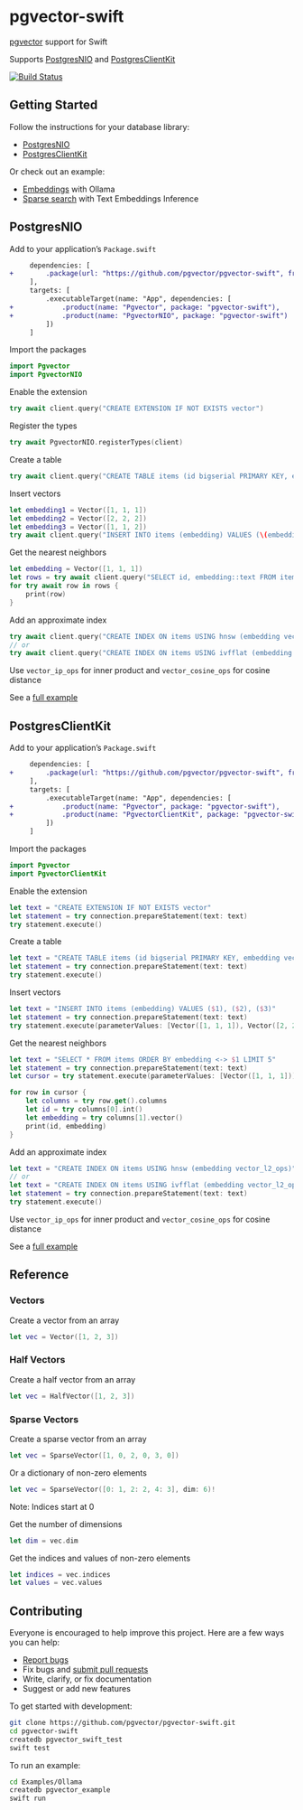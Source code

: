 # pgvector-swift

[pgvector](https://github.com/pgvector/pgvector) support for Swift

Supports [PostgresNIO](https://github.com/vapor/postgres-nio) and [PostgresClientKit](https://github.com/codewinsdotcom/PostgresClientKit)

[![Build Status](https://github.com/pgvector/pgvector-swift/actions/workflows/build.yml/badge.svg)](https://github.com/pgvector/pgvector-swift/actions)

## Getting Started

Follow the instructions for your database library:

- [PostgresNIO](#postgresnio)
- [PostgresClientKit](#postgresclientkit)

Or check out an example:

- [Embeddings](Examples/Ollama/Sources/main.swift) with Ollama
- [Sparse search](Examples/Sparse/Sources/main.swift) with Text Embeddings Inference

## PostgresNIO

Add to your application’s `Package.swift`

```diff
     dependencies: [
+        .package(url: "https://github.com/pgvector/pgvector-swift", from: "0.1.0")
     ],
     targets: [
         .executableTarget(name: "App", dependencies: [
+            .product(name: "Pgvector", package: "pgvector-swift"),
+            .product(name: "PgvectorNIO", package: "pgvector-swift")
         ])
     ]
```

Import the packages

```swift
import Pgvector
import PgvectorNIO
```

Enable the extension

```swift
try await client.query("CREATE EXTENSION IF NOT EXISTS vector")
```

Register the types

```swift
try await PgvectorNIO.registerTypes(client)
```

Create a table

```swift
try await client.query("CREATE TABLE items (id bigserial PRIMARY KEY, embedding vector(3))")
```

Insert vectors

```swift
let embedding1 = Vector([1, 1, 1])
let embedding2 = Vector([2, 2, 2])
let embedding3 = Vector([1, 1, 2])
try await client.query("INSERT INTO items (embedding) VALUES (\(embedding1)), (\(embedding2)), (\(embedding3))")
```

Get the nearest neighbors

```swift
let embedding = Vector([1, 1, 1])
let rows = try await client.query("SELECT id, embedding::text FROM items ORDER BY embedding <-> \(embedding) LIMIT 5")
for try await row in rows {
    print(row)
}
```

Add an approximate index

```swift
try await client.query("CREATE INDEX ON items USING hnsw (embedding vector_l2_ops)")
// or
try await client.query("CREATE INDEX ON items USING ivfflat (embedding vector_l2_ops) WITH (lists = 100)")
```

Use `vector_ip_ops` for inner product and `vector_cosine_ops` for cosine distance

See a [full example](Tests/PgvectorTests/PostgresNIOTests.swift)

## PostgresClientKit

Add to your application’s `Package.swift`

```diff
     dependencies: [
+        .package(url: "https://github.com/pgvector/pgvector-swift", from: "0.1.0")
     ],
     targets: [
         .executableTarget(name: "App", dependencies: [
+            .product(name: "Pgvector", package: "pgvector-swift"),
+            .product(name: "PgvectorClientKit", package: "pgvector-swift")
         ])
     ]
```

Import the packages

```swift
import Pgvector
import PgvectorClientKit
```

Enable the extension

```swift
let text = "CREATE EXTENSION IF NOT EXISTS vector"
let statement = try connection.prepareStatement(text: text)
try statement.execute()
```

Create a table

```swift
let text = "CREATE TABLE items (id bigserial PRIMARY KEY, embedding vector(3))"
let statement = try connection.prepareStatement(text: text)
try statement.execute()
```

Insert vectors

```swift
let text = "INSERT INTO items (embedding) VALUES ($1), ($2), ($3)"
let statement = try connection.prepareStatement(text: text)
try statement.execute(parameterValues: [Vector([1, 1, 1]), Vector([2, 2, 2]), Vector([1, 1, 2])])
```

Get the nearest neighbors

```swift
let text = "SELECT * FROM items ORDER BY embedding <-> $1 LIMIT 5"
let statement = try connection.prepareStatement(text: text)
let cursor = try statement.execute(parameterValues: [Vector([1, 1, 1])])

for row in cursor {
    let columns = try row.get().columns
    let id = try columns[0].int()
    let embedding = try columns[1].vector()
    print(id, embedding)
}
```

Add an approximate index

```swift
let text = "CREATE INDEX ON items USING hnsw (embedding vector_l2_ops)"
// or
let text = "CREATE INDEX ON items USING ivfflat (embedding vector_l2_ops) WITH (lists = 100)"
let statement = try connection.prepareStatement(text: text)
try statement.execute()
```

Use `vector_ip_ops` for inner product and `vector_cosine_ops` for cosine distance

See a [full example](Tests/PgvectorTests/PostgresClientKitTests.swift)

## Reference

### Vectors

Create a vector from an array

```swift
let vec = Vector([1, 2, 3])
```

### Half Vectors

Create a half vector from an array

```swift
let vec = HalfVector([1, 2, 3])
```

### Sparse Vectors

Create a sparse vector from an array

```swift
let vec = SparseVector([1, 0, 2, 0, 3, 0])
```

Or a dictionary of non-zero elements

```swift
let vec = SparseVector([0: 1, 2: 2, 4: 3], dim: 6)!
```

Note: Indices start at 0

Get the number of dimensions

```swift
let dim = vec.dim
```

Get the indices and values of non-zero elements

```swift
let indices = vec.indices
let values = vec.values
```

## Contributing

Everyone is encouraged to help improve this project. Here are a few ways you can help:

- [Report bugs](https://github.com/pgvector/pgvector-swift/issues)
- Fix bugs and [submit pull requests](https://github.com/pgvector/pgvector-swift/pulls)
- Write, clarify, or fix documentation
- Suggest or add new features

To get started with development:

```sh
git clone https://github.com/pgvector/pgvector-swift.git
cd pgvector-swift
createdb pgvector_swift_test
swift test
```

To run an example:

```sh
cd Examples/Ollama
createdb pgvector_example
swift run
```
